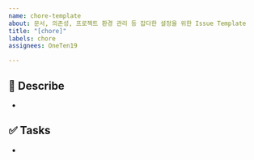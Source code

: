 ```yaml
---
name: chore-template
about: 문서, 의존성, 프로젝트 환경 관리 등 잡다한 설정을 위한 Issue Template
title: "[chore]"
labels: chore
assignees: OneTen19

---
```


## 📄 Describe

- 

## ✅ Tasks

-
